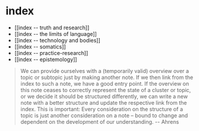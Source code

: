 # index

- [[index -- truth and research]]
- [[index -- the limits of language]]
- [[index -- technology and bodies]]
- [[index -- somatics]]
- [[index -- practice-research]]
- [[index -- epistemology]]

>We can provide ourselves with a (temporarily valid) overview over a topic or subtopic just by making another note. If we then link from the index to such a note, we have a good entry point. If the overview on this note ceases to correctly represent the state of a cluster or topic, or we decide it should be structured differently, we can write a new note with a better structure and update the respective link from the index. This is important: Every consideration on the structure of a topic is just another consideration on a note – bound to change and dependent on the development of our understanding. -- Ahrens

